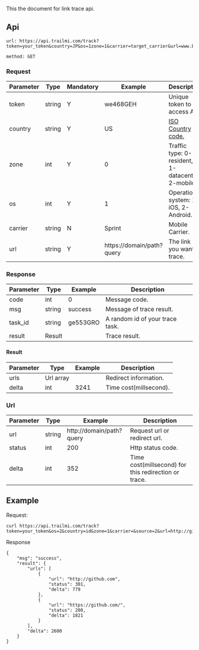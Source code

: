This the document for link trace api. 


## Api
```
url: https://api.trailmi.com/track?token=your_token&country=JP&os=1zone=1&carrier=target_carrier&url=www.bing.com

method: GET
```

### Request
| Parameter | Type | Mandatory | Example | Description |
|--------------|-------------|--------------|---------------|---------------|
| token | string | Y | we468GEH | Unique token to access API.|
| country | string | Y | US | [ISO Country code.](https://en.wikipedia.org/wiki/ISO_3166-1) | 
| zone | int | Y | 0 | Traffic type: 0-resident, 1-datacenter, 2-mobile. |
| os | int | Y | 1 | Operation system: 1-iOS, 2-Android. |
| carrier | string | N | Sprint | Mobile Carrier. |
| url | string | Y | https://domain/path?query | The link you want to trace. |

### Response
| Parameter | Type | Example | Description |
|--------------|--------------|---------------|---------------|
| code | int | 0 | Message code. |
| msg | string | success | Message of trace result. |
| task_id | string | ge553GRO | A random id of your trace task. |
| result | Result |  | Trace result. |

#### Result
| Parameter | Type | Example | Description |
|--------------|--------------|---------------|---------------|
| urls | Url array |  | Redirect information. |
| delta | int | 3241 | Time cost(millsecond). |

### Url
| Parameter | Type | Example | Description |
|--------------|--------------|---------------|---------------|
| url | string | http://domain/path?query | Request url or redirect url. |
| status | int | 200 | Http status code. |
| delta | int | 352 | Time cost(millsecond) for this redirection or trace. |

## Example
Request:
```
curl https://api.trailmi.com/track?token=your_token&os=2&country=id&zone=1&carrier=&source=2&url=http://github.com
```

Response
```
{
    "msg": "success",
    "result": {
        "urls": [
            {
                "url": "http://github.com",
                "status": 301,
                "delta": 779
            },
            {
                "url": "https://github.com/",
                "status": 200,
                "delta": 1821
            }
        ],
        "delta": 2600
    }
}
```
